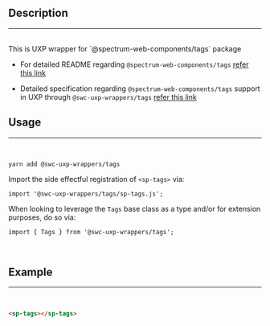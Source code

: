 ## Description

---

<br />
This is UXP wrapper for `@spectrum-web-components/tags` package 
<br />

-   For detailed README regarding `@spectrum-web-components/tags` [refer this link](https://www.npmjs.com/package/@spectrum-web-components/tags/v/0.10.1)

-   Detailed specification regarding `@spectrum-web-components/tags` support in UXP through `@swc-uxp-wrappers/tags` [refer this link](https://developer.adobe.com/photoshop/uxp/2022/uxp-api/reference-spectrum/swc/)

## Usage

---

<br />

```
yarn add @swc-uxp-wrappers/tags
```

Import the side effectful registration of `<sp-tags>` via:

```
import '@swc-uxp-wrappers/tags/sp-tags.js';
```

When looking to leverage the `Tags` base class as a type and/or for extension purposes, do so via:

```
import { Tags } from '@swc-uxp-wrappers/tags';
```

<br />

## Example

---

<br />

```html
<sp-tags></sp-tags>
```
